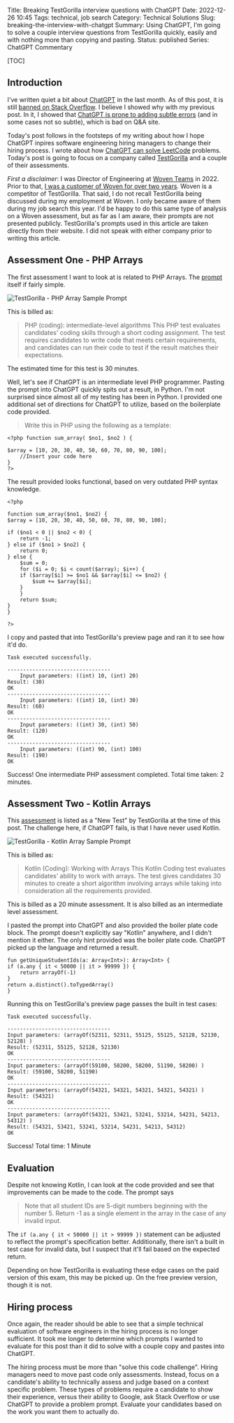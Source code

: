 Title: Breaking TestGorilla interview questions with ChatGPT
Date: 2022-12-26 10:45
Tags: technical, job search
Category: Technical Solutions
Slug: breaking-the-interview-with-chatgpt
Summary: Using ChatGPT, I'm going to solve a couple interview questions from TestGorilla quickly, easily and with nothing more than copying and pasting.
Status: published
Series: ChatGPT Commentary

[TOC]

## Introduction

I've written quiet a bit about [ChatGPT][1] in the last month. As of this post, it is still [banned on Stack Overflow][2]. I believe I showed
why with my previous post. In it, I showed that [ChatGPT is prone to adding subtle errors][3] (and in some cases not so subtle), which is bad on
Q&A site. 

Today's post follows in the footsteps of my writing about how I hope ChatGPT inpires software engineering hiring managers to change their 
hiring process. I wrote about how [ChatGPT can solve LeetCode][4] problems. Today's post is going to focus on a company called [TestGorilla][5] and a 
couple of their assessments.

_First a disclaimer_: I was Director of Engineering at [Woven Teams][6] in 2022. Prior to that, [I was a customer of Woven for over two years][7]. 
Woven is a competitor of TestGorilla. That said, I do not recall TestGorilla being discussed during my employment at Woven. 
I only became aware of them during my job search this year. I'd be happy to do this same type of analysis on a Woven assessment, but as far 
as I am aware, their prompts are not presented publicly. TestGorilla's prompts used in this article are taken directly from their website. I did not 
speak with either company prior to writing this article.

## Assessment One - PHP Arrays

The first assessment I want to look at is related to PHP Arrays. The [prompt][8] itself if fairly simple.

![TestGorilla - PHP Array Sample Prompt][9]

This is billed as:

> PHP (coding): intermediate-level algorithms
> This PHP test evaluates candidates' coding skills through a short coding assignment. The test requires candidates to write code that meets certain requirements, and candidates can run their code to test if the result matches their expectations.

The estimated time for this test is 30 minutes. 

Well, let's see if ChatGPT is an intermediate level PHP programmer. Pasting the prompt into ChatGPT quickly spits out a result, in Python. I'm not
surprised since almost all of my testing has been in Python. I provided one additional set of directions for ChatGPT to utilize, based on the boilerplate
code provided.

> Write this in PHP using the following as a template:

    <?php function sum_array( $no1, $no2 ) {
    
    $array = [10, 20, 30, 40, 50, 60, 70, 80, 90, 100];
        //Insert your code here 
    }
    ?>

The result provided looks functional, based on very outdated PHP syntax knowledge.

    <?php

    function sum_array($no1, $no2) {
    $array = [10, 20, 30, 40, 50, 60, 70, 80, 90, 100];

    if ($no1 < 0 || $no2 < 0) {
        return -1;
    } else if ($no1 > $no2) {
        return 0;
    } else {
        $sum = 0;
        for ($i = 0; $i < count($array); $i++) {
        if ($array[$i] >= $no1 && $array[$i] <= $no2) {
            $sum += $array[$i];
        }
        }
        return $sum;
    }
    }

    ?>

I copy and pasted that into TestGorilla's preview page and ran it to see how it'd do. 

    Task executed successfully.

    ---------------------------------
        Input parameters: ((int) 10, (int) 20)
    Result: (30)
    OK
    ---------------------------------
        Input parameters: ((int) 10, (int) 30)
    Result: (60)
    OK
    ---------------------------------
        Input parameters: ((int) 30, (int) 50)
    Result: (120)
    OK
    ---------------------------------
        Input parameters: ((int) 90, (int) 100)
    Result: (190)
    OK


Success! One intermediate PHP assessment completed. Total time taken: 2 minutes. 

## Assessment Two - Kotlin Arrays

This [assessment][10] is listed as a "New Test" by TestGorilla at the time of this post. The challenge here, if ChatGPT fails, is that I have never
used Kotlin. 

![TestGorilla - Kotlin Array Sample Prompt][11]

This is billed as:

> Kotlin (Coding): Working with Arrays
> This Kotlin Coding test evaluates candidates’ ability to work with arrays. The test gives candidates 30 minutes to create a short algorithm involving arrays while taking into consideration all the requirements provided.

This is billed as a 20 minute assessment. It is also billed as an intermediate level assessment. 

I pasted the prompt into ChatGPT and also provided the boiler plate code block. The prompt doesn't explicitly say "Kotlin" anywhere, and I didn't mention
it either. The only hint provided was the boiler plate code. ChatGPT picked up the language and returned a result.

    fun getUniqueStudentIds(a: Array<Int>): Array<Int> {
    if (a.any { it < 50000 || it > 99999 }) {
        return arrayOf(-1)
    }
    return a.distinct().toTypedArray()
    }

Running this on TestGorilla's preview page passes the built in test cases:

    Task executed successfully.

    ---------------------------------
    Input parameters: (arrayOf(52311, 52311, 55125, 55125, 52128, 52130, 52128) )
    Result: (52311, 55125, 52128, 52130)
    OK
    ---------------------------------
    Input parameters: (arrayOf(59100, 58200, 58200, 51190, 58200) )
    Result: (59100, 58200, 51190)
    OK
    ---------------------------------
    Input parameters: (arrayOf(54321, 54321, 54321, 54321, 54321) )
    Result: (54321)
    OK
    ---------------------------------
    Input parameters: (arrayOf(54321, 53421, 53241, 53214, 54231, 54213, 54312) )
    Result: (54321, 53421, 53241, 53214, 54231, 54213, 54312)
    OK

Success! Total time: 1 Minute

## Evaluation

Despite not knowing Kotlin, I can look at the code provided and see that improvements can be made to the code. The prompt says 

> Note that all student IDs are 5-digit numbers beginning with the number 5. Return -1 as a single element in the array in the case of any invalid input.

The `if (a.any { it < 50000 || it > 99999 })` statement can be adjusted to reflect the prompt's specification better. Additionally, there isn't a 
built in test case for invalid data, but I suspect that it'll fail based on the expected return.

Depending on how TestGorilla is evaluating these edge cases on the paid version of this exam, this may be picked up. On the free preview version, though
it is not. 

## Hiring process

Once again, the reader should be able to see that a simple technical evaluation of software engineers in the hiring process is no longer sufficient. It 
took me longer to determine which prompts I wanted to evaluate for this post than it did to solve with a couple copy and pastes into ChatGPT. 

The hiring process must be more than "solve this code challenge". Hiring managers need to move past code only assessments. Instead, focus on a 
candidate's ability to technically assess and judge based on a context specific problem. These types of problems require a candidate to show their
experience, versus their ability to Google, ask Stack Overflow or use ChatGPT to provide a problem prompt. Evaluate your candidates based on the 
work you want them to actually do. 



 [1]: https://openai.com/blog/chatgpt/
 [2]: {filename}2022_12_05_stack_overflow_bans_chatgpt.md
 [3]: {filename}2022_12_20_play_with_chatgpt_and_pf_api.md
 [4]: {filename}2022_12_15_get_rid_leetcode_interviews.md
 [5]: https://www.testgorilla.com/
 [6]: https://www.woventeams.com/
 [7]: {filename}2022_06_04_the_other_side_of_the_mirror.md
 [8]: https://app.testgorilla.com/preview/105976?language=en
 [9]: {attach}images/testgorilla-php-array.png
 [10]: https://app.testgorilla.com/preview/788899?language=en
 [11]: {attach}images/testgorilla-kotlin-array.png